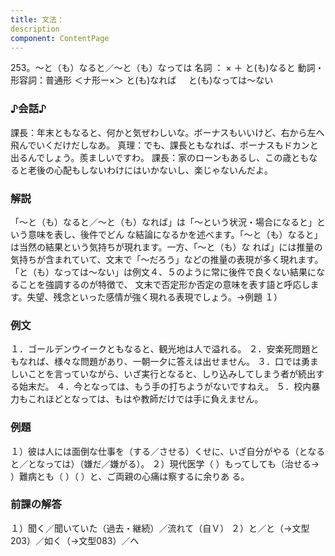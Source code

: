 ```yaml
---
title: 文法：
description
component: ContentPage
---
```



253。～と（も）なると／～と（も）なっては
名詞 ： × ＋ と(も)なると
動詞・形容詞：普通形 ＜ナ形ー×＞ と(も)なれば
    と(も)なっては～ない
### ♪会話♪
課長：年末ともなると、何かと気ぜわしいな。ボーナスもいいけど、右から左へ飛んでいくだけだしなあ。 真理：でも、課長ともなれば、ボーナスもドカンと出るんでしょう。羨ましいですわ。 課長：家のローンもあるし、この歳ともなると老後の心配もしないわけにはいかないし、楽じゃないんだよ。
### 解説
「～と（も）なると／～と（も）なれば」は「～という状況・場合になると」という意味を表し、後件でどん な結論になるかを述べます。「～と（も）なると」は当然の結果という気持ちが現れます。一方、「～と（も）な
れば」には推量の気持ちが含まれていて、文末で「～だろう」などの推量の表現が多く現れます。 「と（も）なっては～ない」は例文４、５のように常に後件で良くない結果になることを強調するのが特徴で、 文末で否定形か否定の意味を表す語と呼応します。失望、残念といった感情が強く現れる表現でしょう。→例題
１）
### 例文
１．ゴールデンウイークともなると、観光地は人で溢れる。
２．安楽死問題ともなれば、様々な問題があり、一朝一夕に答えは出せません。
３．口では勇ましいことを言っていながら、いざ実行となると、しり込みしてしまう者が続出する始末だ。
４．今となっては、もう手の打ちようがないですねえ。
５．校内暴力もこれほどとなっては、もはや教師だけでは手に負えません。
### 例題
１）彼は人には面倒な仕事を（する／させる）くせに、いざ自分がやる（となると／となっては）（嫌だ／嫌がる）。
２）現代医学（ ）もってしても（治せる→ ）難病とも（ ）（ ）と、ご両親の心痛は察するに余りあ
る。
### 前課の解答
１）聞く／聞いていた（過去・継続）／流れて（自Ｖ）
２）と／と（→文型203）／如く（→文型083）／へ
